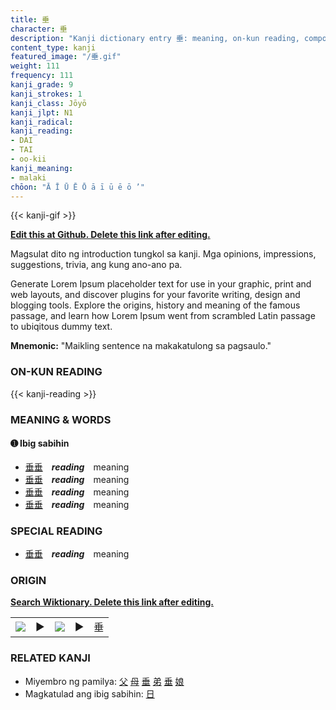 ```yaml
---
title: 垂
character: 垂
description: "Kanji dictionary entry 垂: meaning, on-kun reading, compounds, origin, related kanji"
content_type: kanji
featured_image: "/垂.gif"
weight: 111
frequency: 111
kanji_grade: 9
kanji_strokes: 1
kanji_class: Jōyō
kanji_jlpt: N1
kanji_radical: 
kanji_reading: 
- DAI
- TAI
- oo-kii
kanji_meaning:
- malaki
chōon: "Ā Ī Ū Ē Ō ā ī ū ē ō ’"
---
```

[//]: # (Don't edit the line below. Kanji animated GIF code is automatically generated.)
{{< kanji-gif >}}

[//]: # (Edit below this line.)

**[Edit this at Github. Delete this link after editing.](https://github.com/tim0g/tim/tree/main/content/kanji/垂/index.md)**

Magsulat dito ng introduction tungkol sa kanji. Mga opinions, impressions, suggestions, trivia, ang kung ano-ano pa.

Generate Lorem Ipsum placeholder text for use in your graphic, print and web layouts, and discover plugins for your favorite writing, design and blogging tools. Explore the origins, history and meaning of the famous passage, and learn how Lorem Ipsum went from scrambled Latin passage to ubiqitous dummy text.
 
**Mnemonic:** "Maikling sentence na makakatulong sa pagsaulo."

### ON-KUN READING

[//]: # (Don't edit the line below. ON-KUN READING code is automatically generated.)
{{< kanji-reading >}}

### MEANING & WORDS

#### ➊ **Ibig sabihin**
  - [垂](../垂)[垂](../垂)　***reading***　meaning
  - [垂](../垂)[垂](../垂)　***reading***　meaning
  - [垂](../垂)[垂](../垂)　***reading***　meaning
  - [垂](../垂)[垂](../垂)　***reading***　meaning

### SPECIAL READING
  - [垂](../垂)[垂](../垂)　***reading***　meaning

### ORIGIN

**[Search Wiktionary. Delete this link after editing.](https://wiktionary.org/wiki/垂)**
<table class="kanji-table"><tr><td>
<img src="60px-垂-bronze.svg.png">
</td><td>▶</td><td>
<img src="60px-垂-oracle.svg.png">
</td><td>▶</td>
<td class="kanji-origin">垂</td>
</tr></table>

### RELATED KANJI
- Miyembro ng pamilya: [父](../父) [母](../母) [垂](../垂) [弟](../弟) [垂](../垂) [娘](../娘)
- Magkatulad ang ibig sabihin: [日](../日)
